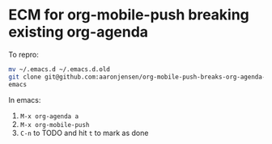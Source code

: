 # ECM for org-mobile-push breaking existing org-agenda

To repro:

```bash
mv ~/.emacs.d ~/.emacs.d.old
git clone git@github.com:aaronjensen/org-mobile-push-breaks-org-agenda-ecm.git ~/.emacs.d.old
emacs
```

In emacs:

1. `M-x org-agenda a`
2. `M-x org-mobile-push`
3. `C-n` to TODO and hit `t` to mark as done
